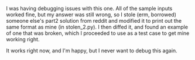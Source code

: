 I was having debugging issues with this one. All of the sample inputs worked fine, but my answer was still
wrong, so I stole (erm, borrowed) someone else's part2 solution from reddit and modified it to print out the
same format as mine (in stolen_2.py). I then diffed it, and found an example of one that was broken, which I
proceeded to use as a test case to get mine working right.

It works right now, and I'm happy, but I never want to debug this again.
